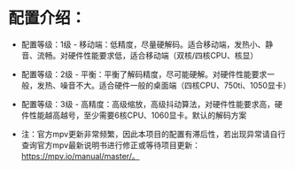 # 配置介绍：

* 配置等级：1级 - 移动端：低精度，尽量硬解码。适合移动端，发热小、静音、流畅。对硬件性能要求低，适合移动端（双核/四核CPU、核显）

* 配置等级：2级 - 平衡：平衡了解码精度，尽可能硬解。对硬件性能要求一般，发热、噪音不大。适合硬件一般的桌面端（四核CPU、750ti、1050显卡）

* 配置等级：3级 - 高精度：高级缩放，高级抖动算法，对硬件性能要求高，硬件性能越高越号，至少需要6核CPU、1060显卡。默认的解码方案

* 注：官方mpv更新非常频繁，因此本项目的配置有滞后性，若出现异常请自行查询官方mpv最新说明书进行修正或等待项目更新：https://mpv.io/manual/master/。
